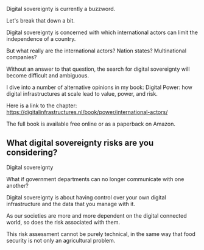 Digital sovereignty is currently a buzzword.

Let's break that down a bit.

Digital sovereignty is concerned with which international actors can limit the independence of a country.

But what really are the international actors? Nation states? Multinational companies?

Without an answer to that question, the search for digital sovereignty will become difficult and ambiguous.

I dive into a number of alternative opinions in my book: Digital Power: how digital infrastructures at scale lead to value, power, and risk.

Here is a link to the chapter: https://digitalinfrastructures.nl/book/power/international-actors/

The full book is available free online or as a paperback on Amazon.

What digital sovereignty risks are you considering?
--

Digital sovereignty

What if government departments can no longer communicate with one another?

Digital sovereignty is about having control over your own digital infrastructure and the data that you manage with it.

As our societies are more and more dependent on the digital connected world, so does the risk associated with them.

This risk assessment cannot be purely technical, in the same way that food security is not only an agricultural problem.